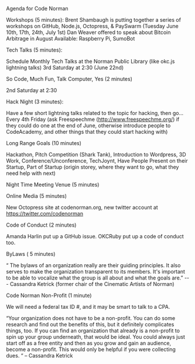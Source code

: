 Agenda for Code Norman

Workshops (5 minutes): 
Brent Shambaugh is putting together a series of workshops on GitHub, Node.js, Octopress, & PaySwarm (Tuesday June 10th, 17th, 24th, July 1st)
Dan Weaver offered to speak about Bitcoin Arbitrage in August
Available: Raspberry Pi, SumoBot

Tech Talks (5 minutes):

Schedule Monthly Tech Talks at the Norman Public Library (like okc.js lightning talks)
3rd Saturday at 2:30 (June 22nd)

So Code, Much Fun, Talk Computer, Yes (2 minutes)

2nd Saturday at 2:30

Hack Night (3 minutes):

Have a few short lightning talks related to the topic for hacking, then go...
Every 4th Friday (ask Freespeechme (http://www.freespeechme.org/) if they could do one at the end of June, otherwise introduce people to CodeAcademy, and other things that they could start hacking with)

Long Range Goals (10 minutes)

Hackathon, Pitch Competition (Shark Tank), Introduction to Wordpress, 3D Work, Conference/Unconference, TechJoynt, Have People Present on their Startup, Part of Startup (origin storey, where they want to go, what they need help with next)

Night Time Meeting Venue (5 minutes)

Online Media (5 minutes)

New Octopress site at codenorman.org, new twitter account at https://twitter.com/codenorman

Code of Conduct (2 minutes)

Amanda Harlin put up a GitHub issue. OKCRuby put up a code of conduct too.

ByLaws ( 5 minutes)

“
The bylaws of an organization really are their guiding principles. It also serves to make the organization transparent to its members. It's important to be able to vocalize what the group is all about and what the goals are.”
--- Cassandra Ketrick (former chair of the Cinematic Artists of Norman)

Code Norman Non-Profit (1 minute)

We will need a federal tax ID #, and it may be smart to talk to a CPA.

“Your organization does not have to be a non-profit. You can do some research and find out the benefits of this, but it definitely complicates things, too. If you can find an organization that already is a non-profit to spin up your group underneath, that would be ideal. You could always just start off as a free entity and then as you grow and gain an audience, become a non-profit. This would only be helpful if you were collecting dues. “ – Cassandra Ketrick

